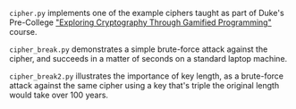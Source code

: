 `cipher.py` implements one of the example ciphers taught as part of Duke's Pre-College ["Exploring Cryptography Through Gamified Programming"](https://learnmore.duke.edu/program/exploring-cryptography-through-gamified-programming) course.

`cipher_break.py` demonstrates a simple brute-force attack against the cipher, and succeeds in a matter of seconds on a standard laptop machine.

`cipher_break2.py` illustrates the importance of key length, as a brute-force attack against the same cipher using a key that's triple the original length would take over 100 years.
